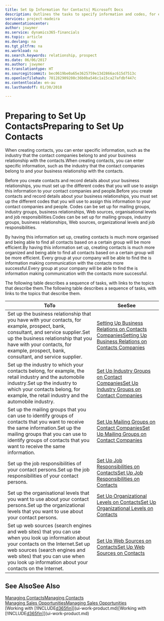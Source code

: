 ```yaml
---
title: Set Up Information for Contacts| Microsoft Docs
description: Outlines the tasks to specify information and codes, for example, about industry groups and business relationships, before you set up contacts.
services: project-madeira
documentationcenter: 
author: jswymer
ms.service: dynamics365-financials
ms.topic: article
ms.devlang: na
ms.tgt_pltfrm: na
ms.workload: na
ms.search.keywords: relationship, prospect
ms.date: 06/06/2017
ms.author: jswymer
ms.translationtype: HT
ms.sourcegitcommit: bec0619be0a65e3625759e13d2866ac615d7513c
ms.openlocfilehash: 701282909208c36b0ba546c1a15ca27afdbf447c
ms.contentlocale: en-au
ms.lasthandoff: 01/30/2018

---
```

# <a name="preparing-to-set-up-contacts"></a><span data-ttu-id="4dbb1-103">Preparing to Set Up Contacts</span><span class="sxs-lookup"><span data-stu-id="4dbb1-103">Preparing to Set Up Contacts</span></span>
<span data-ttu-id="4dbb1-104">When creating contacts, you can enter specific information, such as the industry that the contact companies belong to and your business relationship with the contacts.</span><span class="sxs-lookup"><span data-stu-id="4dbb1-104">When creating contacts, you can enter specific information, such as the industry that the contact companies belong to and your business relationship with the contacts.</span></span>

<span data-ttu-id="4dbb1-105">Before you create contacts and record details about your business relationships, you must set up the different codes that you will use to assign this information to your contact companies and people.</span><span class="sxs-lookup"><span data-stu-id="4dbb1-105">Before you create contacts and record details about your business relationships, you must set up the different codes that you will use to assign this information to your contact companies and people.</span></span> <span data-ttu-id="4dbb1-106">Codes can be set up for mailing groups, industry groups, business relationships, Web sources, organisational levels and job responsibilities.</span><span class="sxs-lookup"><span data-stu-id="4dbb1-106">Codes can be set up for mailing groups, industry groups, business relationships, Web sources, organizational levels and job responsibilities.</span></span>

<span data-ttu-id="4dbb1-107">By having this information set up, creating contacts is much more organised and being able to find all contacts based on a certain group will be more efficient.</span><span class="sxs-lookup"><span data-stu-id="4dbb1-107">By having this information set up, creating contacts is much more organized and being able to find all contacts based on a certain group will be more efficient.</span></span> <span data-ttu-id="4dbb1-108">Every group at your company will be able to find the is information making communication with the contacts more successful.</span><span class="sxs-lookup"><span data-stu-id="4dbb1-108">Every group at your company will be able to find the is information making communication with the contacts more successful.</span></span>

<span data-ttu-id="4dbb1-109">The following table describes a sequence of tasks, with links to the topics that describe them.</span><span class="sxs-lookup"><span data-stu-id="4dbb1-109">The following table describes a sequence of tasks, with links to the topics that describe them.</span></span> 

| <span data-ttu-id="4dbb1-110">To</span><span class="sxs-lookup"><span data-stu-id="4dbb1-110">To</span></span> | <span data-ttu-id="4dbb1-111">See</span><span class="sxs-lookup"><span data-stu-id="4dbb1-111">See</span></span> |
| --- | --- |
| <span data-ttu-id="4dbb1-112">Set up the business relationship that you have with your contacts, for example, prospect, bank, consultant, and service supplier.</span><span class="sxs-lookup"><span data-stu-id="4dbb1-112">Set up the business relationship that you have with your contacts, for example, prospect, bank, consultant, and service supplier.</span></span> |[<span data-ttu-id="4dbb1-113">Setting Up Business Relations on Contacts Companies</span><span class="sxs-lookup"><span data-stu-id="4dbb1-113">Setting Up Business Relations on Contacts Companies</span></span>](marketing-business-relations.md) |
| <span data-ttu-id="4dbb1-114">Set up the industry to which your contacts belong, for example, the retail industry and the automobile industry.</span><span class="sxs-lookup"><span data-stu-id="4dbb1-114">Set up the industry to which your contacts belong, for example, the retail industry and the automobile industry.</span></span> |[<span data-ttu-id="4dbb1-115">Set Up Industry Groups on Contact Companies</span><span class="sxs-lookup"><span data-stu-id="4dbb1-115">Set Up Industry Groups on Contact Companies</span></span>](marketing-industry-groups.md) |
| <span data-ttu-id="4dbb1-116">Set up the mailing groups that you can use to identify groups of contacts that you want to receive the same information.</span><span class="sxs-lookup"><span data-stu-id="4dbb1-116">Set up the mailing groups that you can use to identify groups of contacts that you want to receive the same information.</span></span> |[<span data-ttu-id="4dbb1-117">Set Up Mailing Groups on Contact Companies</span><span class="sxs-lookup"><span data-stu-id="4dbb1-117">Set Up Mailing Groups on Contact Companies</span></span>](marketing-mailing-groups.md) |
| <span data-ttu-id="4dbb1-118">Set up the job responsibilities of your contact persons.</span><span class="sxs-lookup"><span data-stu-id="4dbb1-118">Set up the job responsibilities of your contact persons.</span></span> |[<span data-ttu-id="4dbb1-119">Set Up Job Responsibilities on Contacts</span><span class="sxs-lookup"><span data-stu-id="4dbb1-119">Set Up Job Responsibilities on Contacts</span></span>](marketing-job-responsibilities.md) |
| <span data-ttu-id="4dbb1-120">Set up the organisational levels that you want to use about your contact persons.</span><span class="sxs-lookup"><span data-stu-id="4dbb1-120">Set up the organizational levels that you want to use about your contact persons.</span></span> |[<span data-ttu-id="4dbb1-121">Set Up Organizational Levels on Contacts</span><span class="sxs-lookup"><span data-stu-id="4dbb1-121">Set Up Organizational Levels on Contacts</span></span>](marketing-organizational-levels.md) |
| <span data-ttu-id="4dbb1-122">Set up web sources (search engines and web sites) that you can use when you look up information about your contacts on the Internet.</span><span class="sxs-lookup"><span data-stu-id="4dbb1-122">Set up web sources (search engines and web sites) that you can use when you look up information about your contacts on the Internet.</span></span> |[<span data-ttu-id="4dbb1-123">Set Up Web Sources on Contacts</span><span class="sxs-lookup"><span data-stu-id="4dbb1-123">Set Up Web Sources on Contacts</span></span>](marketing-web-sources.md) |

## <a name="see-also"></a><span data-ttu-id="4dbb1-124">See Also</span><span class="sxs-lookup"><span data-stu-id="4dbb1-124">See Also</span></span>
[<span data-ttu-id="4dbb1-125">Managing Contacts</span><span class="sxs-lookup"><span data-stu-id="4dbb1-125">Managing Contacts</span></span>](marketing-contacts.md)  
[<span data-ttu-id="4dbb1-126">Managing Sales Opportunities</span><span class="sxs-lookup"><span data-stu-id="4dbb1-126">Managing Sales Opportunities</span></span>](marketing-manage-sales-opportunities.md)  
<span data-ttu-id="4dbb1-127">[Working with [!INCLUDE[d365fin](includes/d365fin_md.md)]](ui-work-product.md)</span><span class="sxs-lookup"><span data-stu-id="4dbb1-127">[Working with [!INCLUDE[d365fin](includes/d365fin_md.md)]](ui-work-product.md)</span></span>

